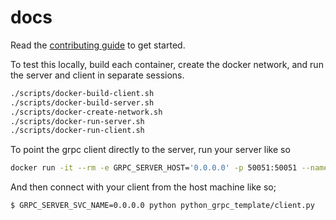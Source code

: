 # docs

Read the [contributing guide](../CONTRIBUTING.md) to get started.

To test this locally, build each container, create the docker network, and run the server and client in separate sessions.

```sh
./scripts/docker-build-client.sh
./scripts/docker-build-server.sh
./scripts/docker-create-network.sh
./scripts/docker-run-server.sh
./scripts/docker-run-client.sh
```

To point the grpc client directly to the server, run your server like so

```sh
docker run -it --rm -e GRPC_SERVER_HOST='0.0.0.0' -p 50051:50051 --name pygrpcserver pygrpcserver
```

And then connect with your client from the host machine like so;

```sh
$ GRPC_SERVER_SVC_NAME=0.0.0.0 python python_grpc_template/client.py
```
